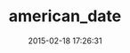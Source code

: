---
layout: post
title:  "american_date"
repo:   "jeremyevans/ruby-american_date"
date:   2015-02-18 17:26:31
gemurl: https://github.com/jeremyevans/ruby-american_date
---